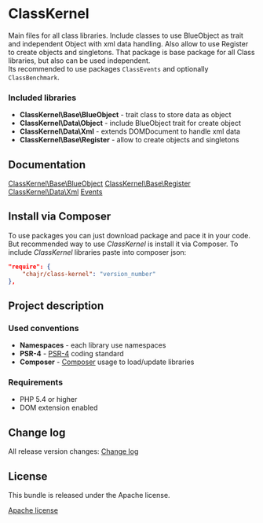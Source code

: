 ClassKernel
============

Main files for all class libraries. Include classes to use BlueObject as trait and
independent Object with xml data handling. Also allow to use Register to create
objects and singletons. That package is base package for all Class libraries, but
also can be used independent.  
Its recommended to use packages `ClassEvents` and optionally `ClassBenchmark`.

### Included libraries
* **ClassKernel\Base\BlueObject** - trait class to store data as object
* **ClassKernel\Data\Object** - include BlueObject trait for create object
* **ClassKernel\Data\Xml** - extends DOMDocument to handle xml data
* **ClassKernel\Base\Register** - allow to create objects and singletons

Documentation
--------------
[ClassKernel\Base\BlueObject](https://githib.com/chajr/class-kernel/doc/BlueObject.md "BlueObject and Object")
[ClassKernel\Base\Register](https://githib.com/chajr/class-kernel/doc/Register.md "Register")
[ClassKernel\Data\Xml](https://githib.com/chajr/class-kernel/doc/Xml.md "Xml")
[Events](https://githib.com/chajr/class-kernel/doc/Events.md "Events")

Install via Composer
--------------
To use packages you can just download package and pace it in your code. But recommended
way to use _ClassKernel_ is install it via Composer. To include _ClassKernel_
libraries paste into composer json:

```json
"require": {
    "chajr/class-kernel": "version_number"
},
```

Project description
--------------

### Used conventions

* **Namespaces** - each library use namespaces
* **PSR-4** - [PSR-4](http://www.php-fig.org/psr/psr-4/) coding standard
* **Composer** - [Composer](https://getcomposer.org/) usage to load/update libraries

### Requirements

* PHP 5.4 or higher
* DOM extension enabled

Change log
--------------
All release version changes:
[Change log](https://githib.com/chajr/class-kernel/CHANGELOG.md "Change log")

License
--------------
This bundle is released under the Apache license.

[Apache license](https://githib.com/chajr/class-kernel/LICENSE "Apache license")
